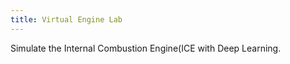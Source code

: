 ```yaml
---
title: Virtual Engine Lab
---
```


Simulate the Internal Combustion Engine(ICE with Deep Learning.

